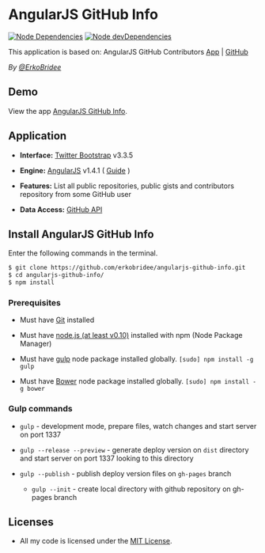 # AngularJS GitHub Info 

[![Node Dependencies](https://david-dm.org/erkobridee/angularjs-github-info.png)](https://david-dm.org/erkobridee/angularjs-github-info) [![Node devDependencies](https://david-dm.org/erkobridee/angularjs-github-info/dev-status.png)](https://david-dm.org/erkobridee/angularjs-github-info#info=devDependencies)

This application is based on: AngularJS GitHub Contributors [App](http://daha.github.com/angularJS-github-contributors/) | [GitHub](https://github.com/daha/angularJS-github-contributors/)

*By [@ErkoBridee](https://twitter.com/erkobridee)*


## Demo

View the app [AngularJS GitHub Info](http://erkobridee.github.io/angularjs-github-info/).


## Application

* **Interface:** [Twitter Bootstrap](http://twitter.github.com/bootstrap/) v3.3.5

* **Engine:** [AngularJS](http://angularjs.org/) v1.4.1 ( [Guide](http://docs.angularjs.org/guide/) )

* **Features:** List all public repositories, public gists and contributors repository from some GitHub user

* **Data Access:** [GitHub API](http://developer.github.com/)


## Install AngularJS GitHub Info

Enter the following commands in the terminal.

```bash
$ git clone https://github.com/erkobridee/angularjs-github-info.git
$ cd angularjs-github-info/
$ npm install
```

### Prerequisites

* Must have [Git](http://git-scm.com/) installed

* Must have [node.js (at least v0.10)](http://nodejs.org/) installed with npm (Node Package Manager)

* Must have [gulp](https://github.com/gulpjs/gulp) node package installed globally.  `[sudo] npm install -g gulp`

* Must have [Bower](https://github.com/bower/bower) node package installed globally.  `[sudo] npm install -g bower`


### Gulp commands

* `gulp` - development mode, prepare files, watch changes and start server on port 1337

* `gulp --release --preview` - generate deploy version on `dist` directory and start server on port 1337 looking to this directory

* `gulp --publish` - publish deploy version files on `gh-pages` branch

  * `gulp --init` - create local directory with github repository on gh-pages branch


## Licenses

* All my code is licensed under the [MIT License].


[AngularJS GitHub Info]: http://erkobridee.github.com/angularjs-github-info
[MIT License]: http://erkobridee.mit-license.org/
